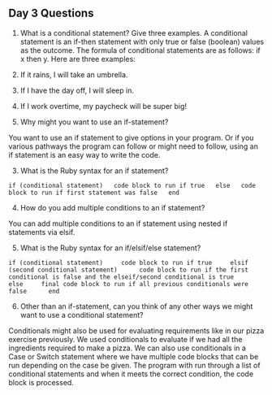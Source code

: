 ## Day 3 Questions

1. What is a conditional statement? Give three examples.
  A conditional statement is an if-then statement with only true or false (boolean) values as the outcome. The formula of conditional statements are as follows: if x then y. Here are three examples:
  1. If it rains, I will take an umbrella.
  2. If I have the day off, I will sleep in.
  3. If I work overtime, my paycheck will be super big!

2. Why might you want to use an if-statement?

You want to use an if statement to give options in your program. Or if you various pathways the program can follow or might need to follow, using an if statement is an easy way to write the code.

3. What is the Ruby syntax for an if statement?

`if (conditional statement)  
  code block to run if true  
else  
  code block to run if first statement was false  
end`  

4. How do you add multiple conditions to an if statement?

You can add multiple conditions to an if statement using nested if statements via elsif.

5. What is the Ruby syntax for an if/elsif/else statement?

`if (conditional statement)    
  code block to run if true    
elsif (second conditional statement)     
  code block to run if the first conditional is false and the elseif/second conditional is true     
else    
  final code block to run if all previous conditionals were false     
end`

6. Other than an if-statement, can you think of any other ways we might want to use a conditional statement?

Conditionals might also be used for evaluating requirements like in our pizza exercise previously. We used conditionals to evaluate if we had all the ingredients required to make a pizza. We can also use conditionals in a Case or Switch statement where we have multiple code blocks that can be run depending on the case be given. The program with run through a list of conditional statements and when it meets the correct condition, the code block is processed.
